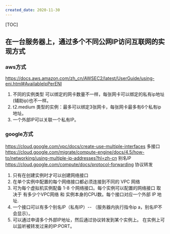 ```yaml
---
created_date: 2020-11-30
---
```


[TOC]

## 在一台服务器上，通过多个不同公网IP访问互联网的实现方式
### aws方式
https://docs.aws.amazon.com/zh_cn/AWSEC2/latest/UserGuide/using-eni.html#AvailableIpPerENI
1. 不同的实例类型 可以绑定的网卡数量不一样，每张网卡可以绑定的私有ip地址(辅助ip)也不一样。
2. t2.medium 类型的实例：最多可以绑定3张网卡，每张网卡最多有6个私有ip地址。
3. 一个外部IP可以关联一个私有IP。

### google方式
https://cloud.google.com/vpc/docs/create-use-multiple-interfaces 多接口
https://cloud.google.com/migrate/compute-engine/docs/4.5/how-to/networking/using-multiple-ip-addresses?hl=zh-cn 别名IP
https://cloud.google.com/compute/docs/protocol-forwarding 协议转发
1. 只有在创建实例时才可以创建网络接口
2. 在单个实例中配置的每个网络接口都必须连接到不同的 VPC 网络
3. 可为每个虚拟机实例配备 1-8 个网络接口。每个实例可以配置的网络接口 取决于 有多少个VPC网络 和 实例本身的CPU数。每个接口对应一个外部 IP 地址.
5. 一个接口可以有多个别名IP（私有IP）-- （服务器内执行指令ip a，别名IP不会显示）。
6. 可以通过申请多个外部IP地址，然后通过协议转发到某个实例上。 在实例上可以监听被转发过来的IP:PORT。
